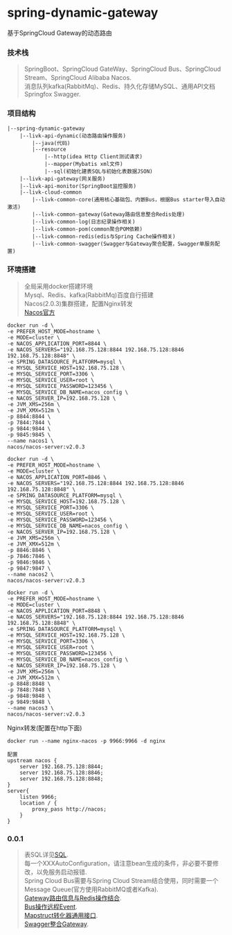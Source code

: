 # spring-dynamic-gateway

基于SpringCloud Gateway的动态路由

### 技术栈

> SpringBoot、SpringCloud GateWay、SpringCloud Bus、SpringCloud Stream、SpringCloud Alibaba Nacos.<br>
> 消息队列kafka(RabbitMq)、Redis、持久化存储MySQL、通用API文档Springfox Swagger.<br>

### 项目结构

```
|--spring-dynamic-gateway
    |--livk-api-dynamic(动态路由操作服务)
        |--java(代码)
        |--resource
            |--http(idea Http Client测试请求)
            |--mapper(Mybatis xml文件)
            |--sql(初始化建表SQL与初始化表数据JSON)
    |--livk-api-gateway(网关服务)
    |--livk-api-monitor(SpringBoot监控服务)
    |--livk-cloud-common
        |--livk-common-core(通用核心基础包、内嵌Bus，根据Bus starter导入自动激活)
        |--livk-common-gateway(Gateway路由信息整合Redis处理)
        |--livk-common-log(日志纪录操作相关)
        |--livk-common-pom(common聚合POM依赖)
        |--livk-common-redis(edis与Spring Cache操作相关)
        |--livk-common-swagger(Swagger与Gateway聚合配置，Swagger单服务配置)
```

### 环境搭建

> 全局采用docker搭建环境<br>
> Mysql、Redis、kafka(RabbitMq)百度自行搭建<br>
> Nacos(2.0.3)集群搭建，配置Nginx转发<br>
> [Nacos官方](https://nacos.io/zh-cn/)

```shell
docker run -d \   
-e PREFER_HOST_MODE=hostname \
-e MODE=cluster \
-e NACOS_APPLICATION_PORT=8844 \  
-e NACOS_SERVERS="192.168.75.128:8844 192.168.75.128:8846 192.168.75.128:8848" \ 
-e SPRING_DATASOURCE_PLATFORM=mysql \
-e MYSQL_SERVICE_HOST=192.168.75.128 \
-e MYSQL_SERVICE_PORT=3306 \
-e MYSQL_SERVICE_USER=root \
-e MYSQL_SERVICE_PASSWORD=123456 \
-e MYSQL_SERVICE_DB_NAME=nacos_config \
-e NACOS_SERVER_IP=192.168.75.128 \
-e JVM_XMS=256m \
-e JVM_XMX=512m \
-p 8844:8844 \
-p 7844:7844 \
-p 9844:9844 \
-p 9845:9845 \
--name nacos1 \
nacos/nacos-server:v2.0.3

docker run -d \
-e PREFER_HOST_MODE=hostname \
-e MODE=cluster \
-e NACOS_APPLICATION_PORT=8846 \
-e NACOS_SERVERS="192.168.75.128:8844 192.168.75.128:8846 192.168.75.128:8848" \
-e SPRING_DATASOURCE_PLATFORM=mysql \
-e MYSQL_SERVICE_HOST=192.168.75.128 \
-e MYSQL_SERVICE_PORT=3306 \
-e MYSQL_SERVICE_USER=root \
-e MYSQL_SERVICE_PASSWORD=123456 \
-e MYSQL_SERVICE_DB_NAME=nacos_config \
-e NACOS_SERVER_IP=192.168.75.128 \
-e JVM_XMS=256m \
-e JVM_XMX=512m \
-p 8846:8846 \
-p 7846:7846 \
-p 9846:9846 \
-p 9847:9847 \
--name nacos2 \
nacos/nacos-server:v2.0.3

docker run -d \
-e PREFER_HOST_MODE=hostname \
-e MODE=cluster \
-e NACOS_APPLICATION_PORT=8848 \
-e NACOS_SERVERS="192.168.75.128:8844 192.168.75.128:8846 192.168.75.128:8848" \
-e SPRING_DATASOURCE_PLATFORM=mysql \
-e MYSQL_SERVICE_HOST=192.168.75.128 \
-e MYSQL_SERVICE_PORT=3306 \
-e MYSQL_SERVICE_USER=root \
-e MYSQL_SERVICE_PASSWORD=123456 \
-e MYSQL_SERVICE_DB_NAME=nacos_config \
-e NACOS_SERVER_IP=192.168.75.128 \
-e JVM_XMS=256m \
-e JVM_XMX=512m \
-p 8848:8848 \
-p 7848:7848 \
-p 9848:9848 \
-p 9849:9848 \
--name nacos3 \
nacos/nacos-server:v2.0.3
```

Nginx转发(配置在http下面)

```shell
docker run --name nginx-nacos -p 9966:9966 -d nginx

配置
upstream nacos {   
    server 192.168.75.128:8844;
    server 192.168.75.128:8846;   
    server 192.168.75.128:8848;
}
server{
	listen 9966;
	location / {
		proxy_pass http://nacos;
	}
}
```

### 0.0.1

> 表SQL详见[SQL](./table.sql).<br>
> 每一个XXXAutoConfiguration，请注意bean生成的条件，非必要不要修改，以免服务启动报错.<br>
> Spring Cloud Bus需要与Spring Cloud Stream结合使用，同时需要一个Message Queue(官方使用RabbitMQ或者Kafka).<br>
> [Gateway路由信息与Redis操作结合](./livk-cloud-common/livk-common-gateway/src/main/java/com/livk/common/gateway/support/RedisRouteDefinitionWriter.java).<br>
> [Bus操作远程Event](./livk-cloud-common/livk-common-core/src/main/java/com/livk/common/core/event/LivkRemoteApplicationEvent.java).<br>
> [Mapstruct转化器通用接口](./livk-cloud-common/livk-common-core/src/main/java/com/livk/common/core/converter/BaseConverter.java).<br>
> [Swagger整合Gateway](./livk-cloud-common/livk-common-swagger/src/main/java/com/livk/common/swagger/support/GatewaySwaggerResourcesProvider.java).<br>

